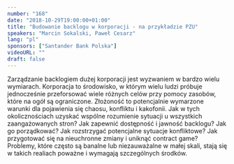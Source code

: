 ```yaml
---
number: "168"
date: "2018-10-29T19:00:00+01:00"
title: "Budowanie backlogu w korporacji - na przykładzie PZU"
speakers: "Marcin Sokalski, Paweł Cesarz"
lang: "pl"
sponsors: ["Santander Bank Polska"]
videoURL: ""
draft: false
---
```


Zarządzanie backlogiem dużej korporacji jest wyzwaniem w bardzo wielu wymiarach. Korporacja to środowisko, w którym wielu ludzi próbuje jednocześnie przeforsować wiele różnych celów przy pomocy zasobów, które na ogół są ograniczone. Złożoność to potencjalnie wymarzone warunki dla pojawienia się chaosu, konfliktu i kakofonii. Jak w tych okolicznościach uzyskać wspólne rozumienie sytuacji u wszystkich zaangażowanych stron? Jak zapewnić dostępność i jawność backlogu? Jak go porządkować? Jak rozstrzygać potencjalne sytuacje konfliktowe? Jak przygotować się na nieuchronne zmiany i uniknąć contract game?
Problemy, które często są banalne lub niezauważalne w małej skali, stają się w takich realiach poważne i wymagają szczególnych środków.
